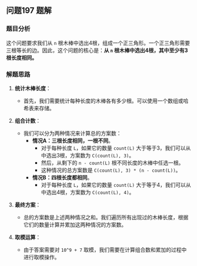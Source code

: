 ## 问题197 题解

### 题目分析

这个问题要求我们从 `n` 根木棒中选出4根，组成一个正三角形。一个正三角形需要三根等长的边。因此，这个问题的核心是：**从 `n` 根木棒中选出4根，其中至少有3根长度相同。**

### 解题思路

1.  **统计木棒长度**：
    -   首先，我们需要统计每种长度的木棒各有多少根。可以使用一个数组或哈希表来存储。

2.  **组合计数**：
    -   我们可以分为两种情况来计算总的方案数：
        -   **情况A：三根长度相同，一根不同**。
            -   对于每种长度 `L`，如果它的数量 `count(L)` 大于等于3，我们可以从中选出3根，方案数为 `C(count(L), 3)`。
            -   然后，从剩下的 `n - count(L)` 根不同长度的木棒中任选一根。
            -   这种情况的总方案数是 `C(count(L), 3) * (n - count(L))`。
        -   **情况B：四根长度都相同**。
            -   对于每种长度 `L`，如果它的数量 `count(L)` 大于等于4，我们可以从中选出4根，方案数为 `C(count(L), 4)`。

3.  **最终方案**：
    -   总的方案数是上述两种情况之和。我们遍历所有出现过的木棒长度，根据它们的数量计算并累加这两种情况的方案数。

4.  **取模运算**：
    -   由于答案需要对 `10^9 + 7` 取模，我们需要在计算组合数和累加的过程中进行取模操作。
